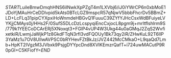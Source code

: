 $START$LuileBmwDmqhHNS6iINwkXpPZgT4m1LXVbj6/iJ0iYWrCP6n0xbMoE1JDoYjMAuHrCeDDlvpid5kAts0BTcLGZ9mspcR57qNjwV5bbbFhcrDv5BBmZ+LD+LcFLq31pipCYXpxiHoWnmdeHBGvQ1FuuuC39ZYfYJHcCsxWdBFuiyeLVYKjjCMAys0j/HHs2F/0SufS5DLcDzLcspyqiEncCxjocL8pgm9j+mrltflshlrm9S/779k1YEECoDCArERj5XNoxqt3+FGlP4vUP4W3Ukg44u0aGMqJ2ZqS2WvfixetkiR/LwmjJaWjkP1z8GkdFTqN3rfI3vdFQOUy1Bk73qy2iR/ZHwKuL92T6lIP3YaMz1u7OV8UlIwAVPSC0bRYHevFZtBkJz/JVZ442McCMkaO+L9qaQd7Lmb+HpKT2IVgzM3JVbxk9PsjgDYYpcDnd8XVIKEmzrQafT+i724uwMACutP9R0pGI+C5KFiofY=$END$
